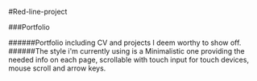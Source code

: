 #Red-line-project

###Portfolio

######Portfolio including CV and projects I deem worthy to show off.
######The style i'm currently using is a Minimalistic one providing the needed info on each page, scrollable with touch input for touch devices, mouse scroll and arrow keys.
